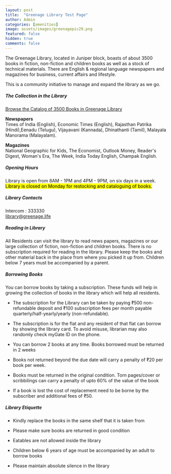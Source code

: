 ```yaml
---
layout: post
title:  "Greenage Library Test Page"
author: Admin
categories: [amenities]
image: assets/images/greenagepic29.png
featured: false
hidden: true
comments: false
---
```


The Greenage Library, located in Juniper block, boasts of about 3500 books in fiction, non-fiction and children books as well as a stock of technical materials.
There are English & regional language newspapers and magazines for business, current affairs and lifestyle.  

This is a community initiative to manage and expand the library as we go. 

##### The Collection in the Library

<a target="_blank" href="https://www.libib.com/u/greenage" class="btn btn-success">Browse the Catalog of 3500 Books in Greenage Library</a> 

**Newspapers**  
Times of India (English), Economic Times (English), Rajasthan Patrika (Hindi),Eenadu (Telugu), Vijayavani (Kannada), Dhinathanti (Tamil), Malayala Manorama (Malayalam).

**Magazines**  
National Geographic for Kids, The Economist, Outlook Money, Reader's Digest, Woman's Era, The Week, India Today English, Champak English. 

##### Opening Hours

Library is open from 8AM - 1PM and 4PM - 9PM, on six days in a week. <mark>Library is closed on Monday for restocking and cataloguing of books.</mark> 

##### Library Contacts

Intercom : 333330  
library@greenage.life


##### Reading in Library

All Residents can visit the library to read news papers, magazines or our large collection of fiction, non-fiction and children books. There is no subscription required for reading in the library.
Please keep the books and other material back in the place from where you picked it up from. Children below 7 years must be accompanied by a parent.

##### Borrowing Books

You can borrow books by taking a subscription. These funds will help in growing the collection of books in the library which will help all residents.  

- The subscription for the Library can be taken by paying &#8377;500 non-refundable deposit and &#8377;100 subscription fees per month payable quarterly/half-yearly/yearly (non-refundable). 

- The subscription is for the flat and any resident of that flat can borrow by showing the library card. To avoid misuse, librarian may also randomly check myGate ID on the phone. 

- You can borrow 2 books at any time. Books borrowed must be returned in 2 weeks  

- Books not returned beyond the due date will carry a penalty of &#8377;20 per book per week. 

- Books must be returned in the original condition. Torn pages/cover or scribbilings can carry a penalty of upto 60% of the value of the book

- If a book is lost the cost of replacement need to be borne by the subscriber and additional fees of &#8377;50.


##### Library Etiquette

- Kindly replace the books in the same shelf that it is taken from

- Please make sure books are returned in good condition

- Eatables are not allowed inside the library

- Children below 6 years of age must be accompanied by an adult to borrow books

- Please maintain absolute silence in the library
